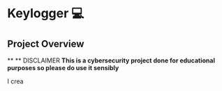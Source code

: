 
# Keylogger 💻


<h2>Project Overview</h2>

** ** DISCLAIMER **This is a cybersecurity project done for educational purposes so please do use it sensibly**

I crea
